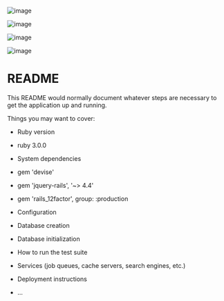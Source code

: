 ![image](https://user-images.githubusercontent.com/69471917/112318713-ba5a0c00-8c83-11eb-8571-78148eb2c2ec.png)

![image](https://user-images.githubusercontent.com/69471917/112319011-0311c500-8c84-11eb-9f92-96b8270d9159.png)

![image](https://user-images.githubusercontent.com/69471917/112319081-1755c200-8c84-11eb-81ff-5d2621b9a542.png)

![image](https://user-images.githubusercontent.com/69471917/112319671-ac58bb00-8c84-11eb-9828-42c2b2c780e4.png)

# README

This README would normally document whatever steps are necessary to get the
application up and running.

Things you may want to cover:

* Ruby version
* ruby 3.0.0

* System dependencies
* gem 'devise'

* gem 'jquery-rails', '~> 4.4'


* gem 'rails_12factor', group: :production

* Configuration

* Database creation

* Database initialization

* How to run the test suite

* Services (job queues, cache servers, search engines, etc.)

* Deployment instructions

* ...

